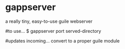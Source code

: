 # gappserver
a really tiny, easy-to-use guile webserver

#to use...
  $ gappserver port served-directory

#updates incoming...
  convert to a proper guile module

